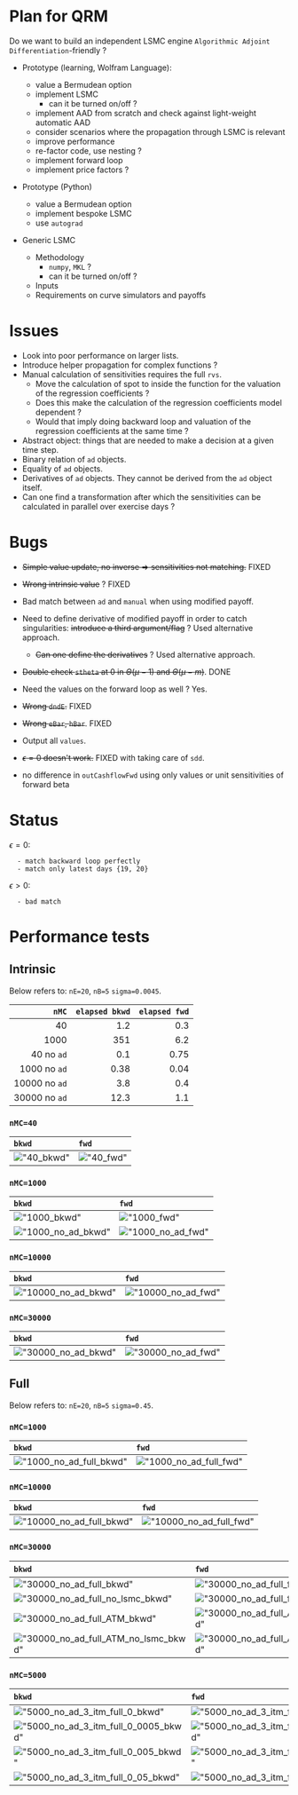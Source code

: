 

# Plan for QRM
Do we want to build an independent LSMC engine `Algorithmic Adjoint Differentiation`-friendly ?

  - Prototype (learning, Wolfram Language):

    - value a Bermudean option
    - implement LSMC
        - can it be turned on/off ?
    - implement AAD from scratch and check against light-weight automatic AAD
    - consider scenarios where the propagation through LSMC is relevant
    - improve performance
    - re-factor code, use nesting ?
    - implement forward loop
    - implement price factors ?

  - Prototype (Python)

    - value a Bermudean option
    - implement bespoke LSMC
    - use `autograd`

  - Generic LSMC

    - Methodology
        - `numpy`, `MKL` ?
        - can it be turned on/off ?
    - Inputs
    - Requirements on curve simulators and payoffs


# Issues

  - Look into poor performance on larger lists.
  - Introduce helper propagation for complex functions ?
  - Manual calculation of sensitivities requires the full `rvs`.
      - Move the calculation of spot to inside the function for the valuation of the  regression coefficients ?
      - Does this make the calculation of the regression coefficients model dependent ?
      - Would that imply doing backward loop and valuation of the regression coefficients at the same time ?
  - Abstract object: things that are needed to make a decision at a given time step.
  - Binary relation of `ad` objects.
  - Equality of `ad` objects.
  - Derivatives of `ad` objects. They cannot be derived from the `ad` object itself.
  - Can one find a transformation after which the sensitivities can be calculated in parallel over exercise days ?


# Bugs

  - ~~Simple value update, no inverse => sensitivities not matching.~~ FIXED
  - ~~Wrong intrinsic value~~ ? FIXED
  - Bad match between `ad` and `manual` when using modified payoff.
  - Need to define derivative of modified payoff in order to catch singularities: ~~introduce a third argument/flag~~ ? Used alternative approach.

    - ~~Can one define the derivatives~~ ? Used alternative approach.

  - ~~Double check `stheta` at 0 in $\Theta(\mu - 1)$ and $\Theta(\mu - m)$~~. DONE
  - Need the values on the forward loop as well ? Yes.
  - ~~Wrong `dndE`.~~ FIXED
  - ~~Wrong `eBar`, `hBar`~~. FIXED
  - Output all `values`.
  - ~~$\epsilon = 0$ doesn't work.~~ FIXED with taking care of `sdd`.
  - no difference in `outCashflowFwd` using only values or unit sensitivities of forward beta

# Status

  $\epsilon = 0$:

      - match backward loop perfectly
      - match only latest days {19, 20}

  $\epsilon > 0$:

      - bad match

# Performance tests

## Intrinsic
Below refers to: `nE=20`, `nB=5` `sigma=0.0045`.

[40_bkwd]: results_40_bkwd.png
[40_fwd]: results_40_fwd.png
[1000_bkwd]: results_1000_bkwd.png
[1000_fwd]: results_1000_fwd.png
[1000_no_ad_bkwd]: results_1000_no_ad_bkwd.png
[1000_no_ad_fwd]: results_1000_no_ad_fwd.png
[10000_no_ad_bkwd]: results_10000_no_ad_bkwd.png
[10000_no_ad_fwd]: results_10000_no_ad_fwd.png
[30000_no_ad_bkwd]: results_30000_no_ad_bkwd.png
[30000_no_ad_fwd]: results_30000_no_ad_fwd.png

|`nMC`|`elapsed bkwd`|`elapsed fwd`|
|----:|-------------:|------------:|
|40|1.2|0.3|
|1000|351|6.2|
|40 no `ad`|0.1|0.75|
|1000 no `ad`|0.38|0.04|
|10000 no `ad`|3.8|0.4|
|30000 no `ad`|12.3|1.1|

### `nMC=40`

|`bkwd`|`fwd`|
|:-----|:----|
|!["40_bkwd"][40_bkwd]|!["40_fwd"][40_fwd]|

### `nMC=1000`

|`bkwd`|`fwd`|
|:-----|:----|
|!["1000_bkwd"][1000_bkwd]|!["1000_fwd"][1000_fwd]|
|!["1000_no_ad_bkwd"][1000_no_ad_bkwd]|!["1000_no_ad_fwd"][1000_no_ad_fwd]|

### `nMC=10000`

|`bkwd`|`fwd`|
|:-----|:----|
|!["10000_no_ad_bkwd"][10000_no_ad_bkwd]|!["10000_no_ad_fwd"][10000_no_ad_fwd]|

### `nMC=30000`

|`bkwd`|`fwd`|
|:-----|:----|
|!["30000_no_ad_bkwd"][30000_no_ad_bkwd]|!["30000_no_ad_fwd"][30000_no_ad_fwd]|

## Full
Below refers to: `nE=20`, `nB=5` `sigma=0.45`.

[1000_no_ad_full_bkwd]: results_1000_no_ad_full_bkwd.png
[1000_no_ad_full_fwd]: results_1000_no_ad_full_fwd.png
[10000_no_ad_full_bkwd]: results_10000_no_ad_full_bkwd.png
[10000_no_ad_full_fwd]: results_10000_no_ad_full_fwd.png
[30000_no_ad_full_bkwd]: results_30000_no_ad_full_bkwd.png
[30000_no_ad_full_fwd]: results_30000_no_ad_full_fwd.png
[30000_no_ad_full_no_lsmc_bkwd]: results_30000_no_ad_full_no_lsmc_bkwd.png
[30000_no_ad_full_no_lsmc_fwd]: results_30000_no_ad_full_no_lsmc_fwd.png
[30000_no_ad_full_ATM_bkwd]: results_30000_no_ad_full_ATM_bkwd.png
[30000_no_ad_full_ATM_fwd]: results_30000_no_ad_full_ATM_fwd.png
[30000_no_ad_full_ATM_no_lsmc_bkwd]: results_30000_no_ad_full_ATM_no_lsmc_bkwd.png
[30000_no_ad_full_ATM_no_lsmc_fwd]: results_30000_no_ad_full_ATM_no_lsmc_fwd.png

### `nMC=1000`

|`bkwd`|`fwd`|
|:-----|:----|
|!["1000_no_ad_full_bkwd"][1000_no_ad_full_bkwd]|!["1000_no_ad_full_fwd"][1000_no_ad_full_fwd]|

### `nMC=10000`

|`bkwd`|`fwd`|
|:-----|:----|
|!["10000_no_ad_full_bkwd"][10000_no_ad_full_bkwd]|!["10000_no_ad_full_fwd"][10000_no_ad_full_fwd]|

### `nMC=30000`

|`bkwd`|`fwd`|`lsmc`|comment|
|:-----|:----|:-----|:------|
|!["30000_no_ad_full_bkwd"][30000_no_ad_full_bkwd]|!["30000_no_ad_full_fwd"][30000_no_ad_full_fwd]|True|3 ITM|
|!["30000_no_ad_full_no_lsmc_bkwd"][30000_no_ad_full_no_lsmc_bkwd]|!["30000_no_ad_full_fwd"][30000_no_ad_full_no_lsmc_fwd]|False|3 ITM|
|!["30000_no_ad_full_ATM_bkwd"][30000_no_ad_full_ATM_bkwd]|!["30000_no_ad_full_ATM_fwd"][30000_no_ad_full_ATM_fwd]|True|ATM|
|!["30000_no_ad_full_ATM_no_lsmc_bkwd"][30000_no_ad_full_ATM_no_lsmc_bkwd]|!["30000_no_ad_full_ATM_fwd"][30000_no_ad_full_ATM_no_lsmc_fwd]|False|ATM|

### `nMC=5000`

[5000_no_ad_3_itm_full_0_bkwd]: results_5000_no_ad_3_itm_full_0_bkwd.png
[5000_no_ad_3_itm_full_0_fwd]: results_5000_no_ad_3_itm_full_0_fwd.png
[5000_no_ad_3_itm_full_0_0005_bkwd]: results_5000_no_ad_3_itm_full_0_0005_bkwd.png
[5000_no_ad_3_itm_full_0_0005_fwd]: results_5000_no_ad_3_itm_full_0_0005_fwd.png
[5000_no_ad_3_itm_full_0_005_bkwd]: results_5000_no_ad_3_itm_full_0_005_bkwd.png
[5000_no_ad_3_itm_full_0_005_fwd]: results_5000_no_ad_3_itm_full_0_005_fwd.png
[5000_no_ad_3_itm_full_0_05_bkwd]: results_5000_no_ad_3_itm_full_0_05_bkwd.png
[5000_no_ad_3_itm_full_0_05_fwd]: results_5000_no_ad_3_itm_full_0_05_fwd.png

[5000_no_ad_3_itm_full_no_lsmc_0]: results_5000_no_ad_3_itm_full_no_lsmc_0.png
[5000_no_ad_3_itm_full_no_lsmc_0_005]: results_5000_no_ad_3_itm_full_no_lsmc_0_005.png


|`bkwd`|`fwd`|`lsmc`|$\varepsilon$|comment|
|:-----|:----|:-----|:---------|:------|
|!["5000_no_ad_3_itm_full_0_bkwd"][5000_no_ad_3_itm_full_0_bkwd]|!["5000_no_ad_3_itm_full_0_fwd"][5000_no_ad_3_itm_full_0_fwd]|True|0|2min|
|!["5000_no_ad_3_itm_full_0_0005_bkwd"][5000_no_ad_3_itm_full_0_0005_bkwd]|!["5000_no_ad_3_itm_full_0_0005_fwd"][5000_no_ad_3_itm_full_0_0005_fwd]|True|0.0005|17min|
|!["5000_no_ad_3_itm_full_0_005_bkwd"][5000_no_ad_3_itm_full_0_005_bkwd]|!["5000_no_ad_3_itm_full_0_005_fwd"][5000_no_ad_3_itm_full_0_005_fwd]|True|0.005|16min|
|!["5000_no_ad_3_itm_full_0_05_bkwd"][5000_no_ad_3_itm_full_0_05_bkwd]|!["5000_no_ad_3_itm_full_0_05_fwd"][5000_no_ad_3_itm_full_0_05_fwd]|True|0.05|1.4min|
